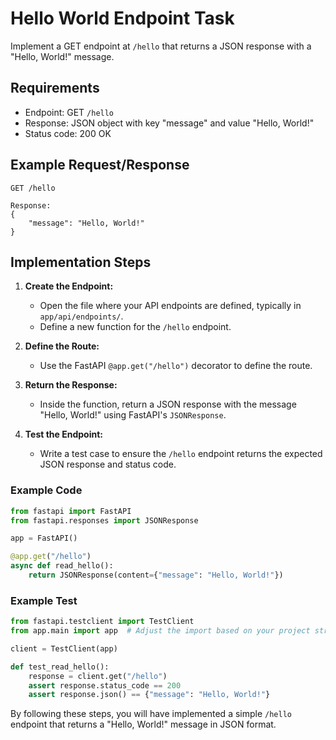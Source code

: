 # Hello World Endpoint Task

Implement a GET endpoint at `/hello` that returns a JSON response with a "Hello, World!" message.

## Requirements
- Endpoint: GET `/hello`
- Response: JSON object with key "message" and value "Hello, World!"
- Status code: 200 OK

## Example Request/Response
```
GET /hello

Response:
{
    "message": "Hello, World!"
}
```

## Implementation Steps

1. **Create the Endpoint:**
   - Open the file where your API endpoints are defined, typically in `app/api/endpoints/`.
   - Define a new function for the `/hello` endpoint.

2. **Define the Route:**
   - Use the FastAPI `@app.get("/hello")` decorator to define the route.

3. **Return the Response:**
   - Inside the function, return a JSON response with the message "Hello, World!" using FastAPI's `JSONResponse`.

4. **Test the Endpoint:**
   - Write a test case to ensure the `/hello` endpoint returns the expected JSON response and status code.

### Example Code

```python
from fastapi import FastAPI
from fastapi.responses import JSONResponse

app = FastAPI()

@app.get("/hello")
async def read_hello():
    return JSONResponse(content={"message": "Hello, World!"})
```

### Example Test

```python
from fastapi.testclient import TestClient
from app.main import app  # Adjust the import based on your project structure

client = TestClient(app)

def test_read_hello():
    response = client.get("/hello")
    assert response.status_code == 200
    assert response.json() == {"message": "Hello, World!"}
```

By following these steps, you will have implemented a simple `/hello` endpoint that returns a "Hello, World!" message in JSON format.
